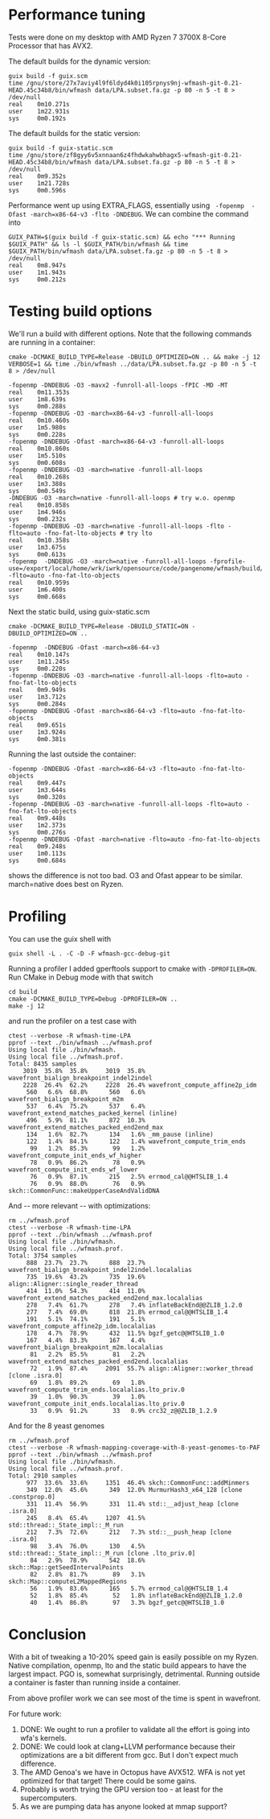 # Performance tuning

Tests were done on my desktop with AMD Ryzen 7 3700X 8-Core Processor that has AVX2.

The default builds for the dynamic version:

```
guix build -f guix.scm
time /gnu/store/27x7aviy4l9f6ldyd4k0i105rpnys9nj-wfmash-git-0.21-HEAD.45c34b8/bin/wfmash data/LPA.subset.fa.gz -p 80 -n 5 -t 8 > /dev/null
real    0m10.271s
user    1m22.931s
sys     0m0.192s
```

The default builds for the static version:


```
guix build -f guix-static.scm
time /gnu/store/zf8gyy6v5xnnaan6z4fhdwkahwbhagx5-wfmash-git-0.21-HEAD.45c34b8/bin/wfmash data/LPA.subset.fa.gz -p 80 -n 5 -t 8 > /dev/null
real    0m9.352s
user    1m21.728s
sys     0m0.596s
```

Performance went up using EXTRA_FLAGS, essentially using ` -fopenmp  -Ofast -march=x86-64-v3 -flto -DNDEBUG`. We can combine the command into

```
GUIX_PATH=$(guix build -f guix-static.scm) && echo "*** Running $GUIX_PATH" && ls -l $GUIX_PATH/bin/wfmash && time $GUIX_PATH/bin/wfmash data/LPA.subset.fa.gz -p 80 -n 5 -t 8 > /dev/null
real    0m8.947s
user    1m1.943s
sys     0m0.212s
```

# Testing build options

We'll run a build with different options. Note that the following commands are running in a container:

```
cmake -DCMAKE_BUILD_TYPE=Release -DBUILD_OPTIMIZED=ON .. && make -j 12 VERBOSE=1 && time ./bin/wfmash ../data/LPA.subset.fa.gz -p 80 -n 5 -t 8 > /dev/null
```

```
-fopenmp -DNDEBUG -O3 -mavx2 -funroll-all-loops -fPIC -MD -MT
real    0m11.353s
user    1m8.639s
sys     0m0.288s
-fopenmp -DNDEBUG -O3 -march=x86-64-v3 -funroll-all-loops
real    0m10.460s
user    1m5.980s
sys     0m0.228s
-fopenmp -DNDEBUG -Ofast -march=x86-64-v3 -funroll-all-loops
real    0m10.860s
user    1m5.510s
sys     0m0.608s
-fopenmp -DNDEBUG -O3 -march=native -funroll-all-loops
real    0m10.268s
user    1m3.388s
sys     0m0.549s
-DNDEBUG -O3 -march=native -funroll-all-loops # try w.o. openmp
real    0m10.858s
user    1m4.946s
sys     0m0.232s
-fopenmp -DNDEBUG -O3 -march=native -funroll-all-loops -flto -flto=auto -fno-fat-lto-objects # try lto
real    0m10.358s
user    1m3.675s
sys     0m0.613s
-fopenmp  -DNDEBUG -O3 -march=native -funroll-all-loops -fprofile-use=/export/local/home/wrk/iwrk/opensource/code/pangenome/wfmash/build/../pgo -flto=auto -fno-fat-lto-objects
real    0m10.959s
user    1m6.400s
sys     0m0.668s
```

Next the static build, using guix-static.scm

```
cmake -DCMAKE_BUILD_TYPE=Release -DBUILD_STATIC=ON -DBUILD_OPTIMIZED=ON ..
```

```
-fopenmp  -DNDEBUG -Ofast -march=x86-64-v3
real    0m10.147s
user    1m11.245s
sys     0m0.220s
-fopenmp -DNDEBUG -O3 -march=native -funroll-all-loops -flto=auto -fno-fat-lto-objects
real    0m9.949s
user    1m3.712s
sys     0m0.284s
-fopenmp -DNDEBUG -Ofast -march=x86-64-v3 -flto=auto -fno-fat-lto-objects
real    0m9.651s
user    1m3.924s
sys     0m0.381s
```

Running the last outside the container:

```
-fopenmp -DNDEBUG -Ofast -march=x86-64-v3 -flto=auto -fno-fat-lto-objects
real    0m9.447s
user    1m3.644s
sys     0m0.320s
-fopenmp -DNDEBUG -O3 -march=native -funroll-all-loops -flto=auto -fno-fat-lto-objects
real    0m9.448s
user    1m2.373s
sys     0m0.276s
-fopenmp -DNDEBUG -Ofast -march=native -flto=auto -fno-fat-lto-objects
real    0m9.248s
user    1m0.113s
sys     0m0.684s
```

shows the difference is not too bad. O3 and Ofast appear to be similar. march=native does best on Ryzen.

# Profiling

You can use the guix shell with

```
guix shell -L . -C -D -F wfmash-gcc-debug-git
```

Running a profiler I added gperftools support to cmake with `-DPROFILER=ON`. Run CMake in Debug mode with that switch

```
cd build
cmake -DCMAKE_BUILD_TYPE=Debug -DPROFILER=ON ..
make -j 12
```

and run the profiler on a test case with

```
ctest --verbose -R wfmash-time-LPA
pprof --text ./bin/wfmash ../wfmash.prof
Using local file ./bin/wfmash.
Using local file ../wfmash.prof.
Total: 8435 samples
    3019  35.8%  35.8%     3019  35.8% wavefront_bialign_breakpoint_indel2indel
    2228  26.4%  62.2%     2228  26.4% wavefront_compute_affine2p_idm
     560   6.6%  68.8%      560   6.6% wavefront_bialign_breakpoint_m2m
     537   6.4%  75.2%      537   6.4% wavefront_extend_matches_packed_kernel (inline)
     496   5.9%  81.1%      872  10.3% wavefront_extend_matches_packed_end2end_max
     134   1.6%  82.7%      134   1.6% _mm_pause (inline)
     122   1.4%  84.1%      122   1.4% wavefront_compute_trim_ends
      99   1.2%  85.3%       99   1.2% wavefront_compute_init_ends_wf_higher
      78   0.9%  86.2%       78   0.9% wavefront_compute_init_ends_wf_lower
      76   0.9%  87.1%      215   2.5% errmod_cal@@HTSLIB_1.4
      76   0.9%  88.0%       76   0.9% skch::CommonFunc::makeUpperCaseAndValidDNA
```

And -- more relevant -- with optimizations:

```
rm ../wfmash.prof
ctest --verbose -R wfmash-time-LPA
pprof --text ./bin/wfmash ../wfmash.prof
Using local file ./bin/wfmash.
Using local file ../wfmash.prof.
Total: 3754 samples
     888  23.7%  23.7%      888  23.7% wavefront_bialign_breakpoint_indel2indel.localalias
     735  19.6%  43.2%      735  19.6% align::Aligner::single_reader_thread
     414  11.0%  54.3%      414  11.0% wavefront_extend_matches_packed_end2end_max.localalias
     278   7.4%  61.7%      278   7.4% inflateBackEnd@@ZLIB_1.2.0
     277   7.4%  69.0%      818  21.8% errmod_cal@@HTSLIB_1.4
     191   5.1%  74.1%      191   5.1% wavefront_compute_affine2p_idm.localalias
     178   4.7%  78.9%      432  11.5% bgzf_getc@@HTSLIB_1.0
     167   4.4%  83.3%      167   4.4% wavefront_bialign_breakpoint_m2m.localalias
      81   2.2%  85.5%       81   2.2% wavefront_extend_matches_packed_end2end.localalias
      72   1.9%  87.4%     2091  55.7% align::Aligner::worker_thread [clone .isra.0]
      69   1.8%  89.2%       69   1.8% wavefront_compute_trim_ends.localalias.lto_priv.0
      39   1.0%  90.3%       39   1.0% wavefront_compute_init_ends.localalias.lto_priv.0
      33   0.9%  91.2%       33   0.9% crc32_z@@ZLIB_1.2.9
```

And for the 8 yeast genomes

```
rm ../wfmash.prof
ctest --verbose -R wfmash-mapping-coverage-with-8-yeast-genomes-to-PAF
pprof --text ./bin/wfmash ../wfmash.prof
Using local file ./bin/wfmash.
Using local file ../wfmash.prof.
Total: 2910 samples
     977  33.6%  33.6%     1351  46.4% skch::CommonFunc::addMinmers
     349  12.0%  45.6%      349  12.0% MurmurHash3_x64_128 [clone .constprop.0]
     331  11.4%  56.9%      331  11.4% std::__adjust_heap [clone .isra.0]
     245   8.4%  65.4%     1207  41.5% std::thread::_State_impl::_M_run
     212   7.3%  72.6%      212   7.3% std::__push_heap [clone .isra.0]
      98   3.4%  76.0%      130   4.5% std::thread::_State_impl::_M_run [clone .lto_priv.0]
      84   2.9%  78.9%      542  18.6% skch::Map::getSeedIntervalPoints
      82   2.8%  81.7%       89   3.1% skch::Map::computeL2MappedRegions
      56   1.9%  83.6%      165   5.7% errmod_cal@@HTSLIB_1.4
      52   1.8%  85.4%       52   1.8% inflateBackEnd@@ZLIB_1.2.0
      40   1.4%  86.8%       97   3.3% bgzf_getc@@HTSLIB_1.0
```

# Conclusion

With a bit of tweaking a 10-20% speed gain is easily possible on my Ryzen. Native compilation, openmp, lto and the static build appears to have the largest impact. PGO is, somewhat surprisingly, detrimental. Running outside a container is faster than running inside a container.

From above profiler work we can see most of the time is spent in wavefront.

For future work:

1. DONE: We ought to run a profiler to validate all the effort is going into wfa's kernels.
1. DONE: We could look at clang+LLVM performance because their optimizations are a bit different from gcc. But I don't expect much difference.
1. The AMD Genoa's we have in Octopus have AVX512. WFA is not yet optimized for that target! There could be some gains.
1. Probably is worth trying the GPU version too - at least for the supercomputers.
1. As we are pumping data has anyone looked at mmap support?
